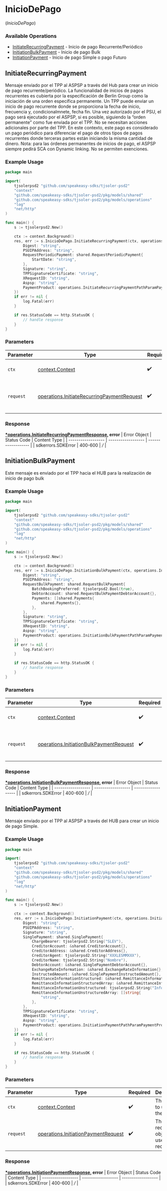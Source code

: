 # InicioDePago
(*InicioDePago*)

### Available Operations

* [InitiateRecurringPayment](#initiaterecurringpayment) - Inicio de pago Recurrente/Periódico
* [InitiationBulkPayment](#initiationbulkpayment) - Inicio de pago Bulk
* [InitiationPayment](#initiationpayment) - Inicio de pago Simple o pago Futuro

## InitiateRecurringPayment

Mensaje enviado por el TPP al ASPSP a través del Hub para crear un inicio de pago recurrente/periódico. La funcionalidad de inicios de pagos recurrentes es cubierta por la especificación de Berlin Group como la iniciación de una orden específica permanente. Un TPP puede enviar un inicio de pago recurrente donde se proporciona la fecha de inicio, frecuencia y, condicionalmnete, fecha fin. Una vez autorizado por el PSU, el pago será ejecutado por el ASPSP, si es posible, siguiendo la “orden permanente” como fue enviada por el TPP. No se necesitan acciones adicionales por parte del TPP. En este contexto, este pago es considerado un pago periódico para diferenciar el pago de otros tipos de pagos recurrentes donde terceras partes están iniciando la misma cantidad de dinero. Nota: para las órdenes permanentes de inicios de pago, el ASPSP siempre pedirá SCA con Dynamic linking. No se permiten exenciones.

### Example Usage

```go
package main

import(
	tjsolerpsd2 "github.com/speakeasy-sdks/tjsoler-psd2"
	"context"
	"github.com/speakeasy-sdks/tjsoler-psd2/pkg/models/shared"
	"github.com/speakeasy-sdks/tjsoler-psd2/pkg/models/operations"
	"log"
	"net/http"
)

func main() {
    s := tjsolerpsd2.New()

    ctx := context.Background()
    res, err := s.InicioDePago.InitiateRecurringPayment(ctx, operations.InitiateRecurringPaymentRequest{
        Digest: "string",
        PSUIPAddress: "string",
        RequestPeriodicPayment: shared.RequestPeriodicPayment{
            StartDate: "string",
        },
        Signature: "string",
        TPPSignatureCertificate: "string",
        XRequestID: "string",
        Aspsp: "string",
        PaymentProduct: operations.InitiateRecurringPaymentPathParamPaymentProductInstantSepaCreditTransfers,
    })
    if err != nil {
        log.Fatal(err)
    }

    if res.StatusCode == http.StatusOK {
        // handle response
    }
}
```

### Parameters

| Parameter                                                                                                    | Type                                                                                                         | Required                                                                                                     | Description                                                                                                  |
| ------------------------------------------------------------------------------------------------------------ | ------------------------------------------------------------------------------------------------------------ | ------------------------------------------------------------------------------------------------------------ | ------------------------------------------------------------------------------------------------------------ |
| `ctx`                                                                                                        | [context.Context](https://pkg.go.dev/context#Context)                                                        | :heavy_check_mark:                                                                                           | The context to use for the request.                                                                          |
| `request`                                                                                                    | [operations.InitiateRecurringPaymentRequest](../../pkg/models/operations/initiaterecurringpaymentrequest.md) | :heavy_check_mark:                                                                                           | The request object to use for the request.                                                                   |


### Response

**[*operations.InitiateRecurringPaymentResponse](../../pkg/models/operations/initiaterecurringpaymentresponse.md), error**
| Error Object       | Status Code        | Content Type       |
| ------------------ | ------------------ | ------------------ |
| sdkerrors.SDKError | 400-600            | */*                |

## InitiationBulkPayment

Este mensaje es enviado por el TPP hacia el HUB para la realización de inicio de pago bulk

### Example Usage

```go
package main

import(
	tjsolerpsd2 "github.com/speakeasy-sdks/tjsoler-psd2"
	"context"
	"github.com/speakeasy-sdks/tjsoler-psd2/pkg/models/shared"
	"github.com/speakeasy-sdks/tjsoler-psd2/pkg/models/operations"
	"log"
	"net/http"
)

func main() {
    s := tjsolerpsd2.New()

    ctx := context.Background()
    res, err := s.InicioDePago.InitiationBulkPayment(ctx, operations.InitiationBulkPaymentRequest{
        Digest: "string",
        PSUIPAddress: "string",
        RequestBulkPayment: shared.RequestBulkPayment{
            BatchBookingPreferred: tjsolerpsd2.Bool(true),
            DebtorAccount: shared.RequestBulkPaymentDebtorAccount{},
            Payments: []shared.Payments{
                shared.Payments{},
            },
        },
        Signature: "string",
        TPPSignatureCertificate: "string",
        XRequestID: "string",
        Aspsp: "string",
        PaymentProduct: operations.InitiationBulkPaymentPathParamPaymentProductCrossBorderCreditTransfers,
    })
    if err != nil {
        log.Fatal(err)
    }

    if res.StatusCode == http.StatusOK {
        // handle response
    }
}
```

### Parameters

| Parameter                                                                                              | Type                                                                                                   | Required                                                                                               | Description                                                                                            |
| ------------------------------------------------------------------------------------------------------ | ------------------------------------------------------------------------------------------------------ | ------------------------------------------------------------------------------------------------------ | ------------------------------------------------------------------------------------------------------ |
| `ctx`                                                                                                  | [context.Context](https://pkg.go.dev/context#Context)                                                  | :heavy_check_mark:                                                                                     | The context to use for the request.                                                                    |
| `request`                                                                                              | [operations.InitiationBulkPaymentRequest](../../pkg/models/operations/initiationbulkpaymentrequest.md) | :heavy_check_mark:                                                                                     | The request object to use for the request.                                                             |


### Response

**[*operations.InitiationBulkPaymentResponse](../../pkg/models/operations/initiationbulkpaymentresponse.md), error**
| Error Object       | Status Code        | Content Type       |
| ------------------ | ------------------ | ------------------ |
| sdkerrors.SDKError | 400-600            | */*                |

## InitiationPayment

Mensaje enviado por el TPP al ASPSP a través del HUB para crear un inicio de pago Simple.

### Example Usage

```go
package main

import(
	tjsolerpsd2 "github.com/speakeasy-sdks/tjsoler-psd2"
	"context"
	"github.com/speakeasy-sdks/tjsoler-psd2/pkg/models/shared"
	"github.com/speakeasy-sdks/tjsoler-psd2/pkg/models/operations"
	"log"
	"net/http"
)

func main() {
    s := tjsolerpsd2.New()

    ctx := context.Background()
    res, err := s.InicioDePago.InitiationPayment(ctx, operations.InitiationPaymentRequest{
        Digest: "string",
        PSUIPAddress: "string",
        Signature: "string",
        SinglePayment: shared.SinglePayment{
            ChargeBearer: tjsolerpsd2.String("SLEV"),
            CreditorAccount: &shared.CreditorAccount{},
            CreditorAddress: &shared.CreditorAddress{},
            CreditorAgent: tjsolerpsd2.String("XXXLESMMXXX"),
            CreditorName: tjsolerpsd2.String("Nombre"),
            DebtorAccount: &shared.SinglePaymentDebtorAccount{},
            ExchangeRateInformation: &shared.ExchangeRateInformation{},
            InstructedAmount: &shared.SinglePaymentInstructedAmount{},
            RemittanceInformationStructured: &shared.RemittanceInformationStructured{},
            RemittanceInformationStructuredArray: &shared.RemittanceInformationStructuredArray{},
            RemittanceInformationUnstructured: tjsolerpsd2.String("Informacion adicional"),
            RemittanceInformationUnstructuredArray: []string{
                "string",
            },
        },
        TPPSignatureCertificate: "string",
        XRequestID: "string",
        Aspsp: "string",
        PaymentProduct: operations.InitiationPaymentPathParamPaymentProductTarget2Payments,
    })
    if err != nil {
        log.Fatal(err)
    }

    if res.StatusCode == http.StatusOK {
        // handle response
    }
}
```

### Parameters

| Parameter                                                                                      | Type                                                                                           | Required                                                                                       | Description                                                                                    |
| ---------------------------------------------------------------------------------------------- | ---------------------------------------------------------------------------------------------- | ---------------------------------------------------------------------------------------------- | ---------------------------------------------------------------------------------------------- |
| `ctx`                                                                                          | [context.Context](https://pkg.go.dev/context#Context)                                          | :heavy_check_mark:                                                                             | The context to use for the request.                                                            |
| `request`                                                                                      | [operations.InitiationPaymentRequest](../../pkg/models/operations/initiationpaymentrequest.md) | :heavy_check_mark:                                                                             | The request object to use for the request.                                                     |


### Response

**[*operations.InitiationPaymentResponse](../../pkg/models/operations/initiationpaymentresponse.md), error**
| Error Object       | Status Code        | Content Type       |
| ------------------ | ------------------ | ------------------ |
| sdkerrors.SDKError | 400-600            | */*                |
